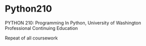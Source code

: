 # Python210
PYTHON 210: Programming In Python, University of Washington Professional Continuing Education

Repeat of all coursework
